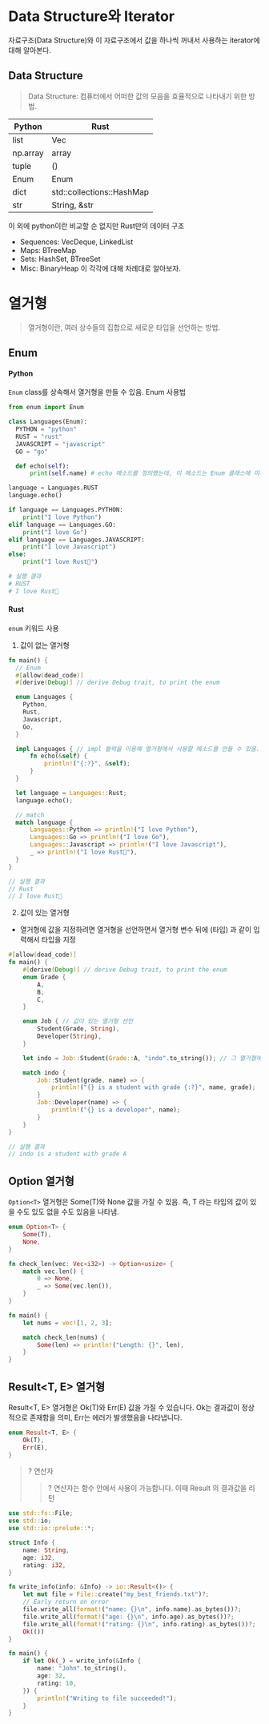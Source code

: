 # Data Structure와 Iterator
자료구조(Data Structure)와 이 자료구조에서 값을 하나씩 꺼내서 사용하는 iterator에 대해 알아본다. 
## Data Structure
> Data Structure: 컴퓨터에서 어떠한 값의 모음을 효율적으로 나타내기 위한 방법.

|Python|Rust|
|---|---|
|list|Vec|
|np.array|array|
|tuple|()|
|Enum|Enum|
|dict|std::collections::HashMap|
|str|String, &str|
이 외에 python이란 비교할 순 없지만 Rust만의 데이터 구조
- Sequences: VecDeque, LinkedList
- Maps: BTreeMap
- Sets: HashSet, BTreeSet
- Misc: BinaryHeap
이 각각에 대해 차례대로 알아보자. 

# 열거형
> 열거형이란, 여러 상수들의 집합으로 새로운 타입을 선언하는 방법. 

## Enum
#### Python
`Enum` class를 상속해서 열거형을 만들 수 있음. 
Enum 사용법
```python
from enum import Enum

class Languages(Enum):
  PYTHON = "python"
  RUST = "rust"
  JAVASCRIPT = "javascript"
  GO = "go"

  def echo(self):
      print(self.name) # echo 메소드를 정의했는데, 이 메소드는 Enum 클래스에 미리 정의된 name 프로퍼티를 프린트합니다.

language = Languages.RUST
language.echo()

if language == Languages.PYTHON:
    print("I love Python")
elif language == Languages.GO:
    print("I love Go")
elif language == Languages.JAVASCRIPT:
    print("I love Javascript")
else:
    print("I love Rust🦀")

# 실행 결과
# RUST
# I love Rust🦀
```

#### Rust
`enum` 키워드 사용
1. 값이 없는 열거형
``` rust
fn main() {
  // Enum
  #[allow(dead_code)]
  #[derive(Debug)] // derive Debug trait, to print the enum

  enum Languages {
    Python,
    Rust,
    Javascript,
    Go,
  }

  impl Languages { // impl 블럭을 이용해 열거형에서 사용할 메소드를 만들 수 있음. 
      fn echo(&self) {
          println!("{:?}", &self);
      }
  }

  let language = Languages::Rust;
  language.echo();

  // match
  match language {
      Languages::Python => println!("I love Python"),
      Languages::Go => println!("I love Go"),
      Languages::Javascript => println!("I love Javascript"),
      _ => println!("I love Rust🦀"),
  }
}

// 실행 결과
// Rust
// I love Rust🦀

```
2. 값이 있는 열거형
- 열거형에 값을 지정하려면 열거형을 선언하면서 열거형 변수 뒤에 (타입) 과 같이 입력해서 타입을 지정
```rust
#[allow(dead_code)]
fn main() {
    #[derive(Debug)] // derive Debug trait, to print the enum
    enum Grade {
        A,
        B,
        C,
    }

    enum Job { // 값이 있는 열거형 선언
        Student(Grade, String),
        Developer(String),
    }

    let indo = Job::Student(Grade::A, "indo".to_string()); // 그 열거형에 값 넣어주기. 

    match indo {
        Job::Student(grade, name) => {
            println!("{} is a student with grade {:?}", name, grade);
        }
        Job::Developer(name) => {
            println!("{} is a developer", name);
        }
    }
}

// 실행 결과
// indo is a student with grade A

```

## Option 열거형
`Option<T>` 열거형은 Some(T)와 None 값을 가질 수 있음. 
즉, T 라는 타입의 값이 있을 수도 있도 없을 수도 있음을 나타냄. 
```rust
enum Option<T> {
    Some(T),
    None,
}
```
```rust
fn check_len(vec: Vec<i32>) -> Option<usize> {
    match vec.len() {
        0 => None,
        _ => Some(vec.len()),
    }
}

fn main() {
    let nums = vec![1, 2, 3];

    match check_len(nums) {
        Some(len) => println!("Length: {}", len),
    }
}
```

## Result<T, E> 열거형
Result<T, E> 열거형은 Ok(T)와 Err(E) 값을 가질 수 있습니다. 
Ok는 결과값이 정상적으로 존재함을 의미, Err는 에러가 발생했음을 나타냅니다.

```rust
enum Result<T, E> {
    Ok(T),
    Err(E),
}
```

> ? 연산자
>> ? 연산자는 함수 안에서 사용이 가능합니다. 이때 Result 의 결과값을 리턴

```rust
use std::fs::File;
use std::io;
use std::io::prelude::*;

struct Info {
    name: String,
    age: i32,
    rating: i32,
}

fn write_info(info: &Info) -> io::Result<()> {
    let mut file = File::create("my_best_friends.txt")?;
    // Early return on error
    file.write_all(format!("name: {}\n", info.name).as_bytes())?;
    file.write_all(format!("age: {}\n", info.age).as_bytes())?;
    file.write_all(format!("rating: {}\n", info.rating).as_bytes())?;
    Ok(())
}

fn main() {
    if let Ok(_) = write_info(&Info {
        name: "John".to_string(),
        age: 32,
        rating: 10,
    }) {
        println!("Writing to file succeeded!");
    }
}
```